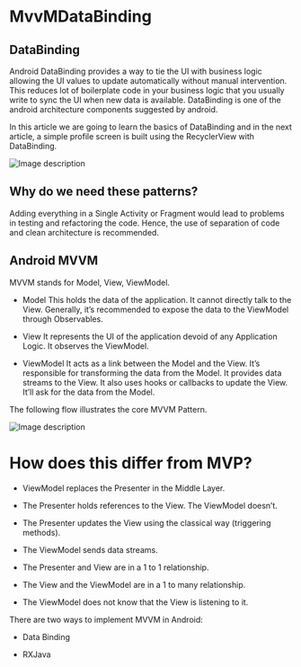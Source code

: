# MvvMDataBinding

## DataBinding

Android DataBinding provides a way to tie the UI with business logic allowing the UI values to update automatically without manual intervention. This reduces lot of boilerplate code in your business logic that you usually write to sync the UI when new data is available. DataBinding is one of the android architecture components suggested by android.

In this article we are going to learn the basics of DataBinding and in the next article, a simple profile screen is built using the RecyclerView with DataBinding.

![Image description](https://miro.medium.com/max/3104/1*iJqgAGizxhw2BWF__wXEjA.png)

## Why do we need these patterns?
Adding everything in a Single Activity or Fragment would lead to problems in testing and refactoring the code. Hence, the use of separation of code and clean architecture is recommended.

## Android MVVM

MVVM stands for Model, View, ViewModel.

* Model
      This holds the data of the application. It cannot directly talk to the View. Generally, it’s recommended to expose the data to the ViewModel through Observables.

* View
      It represents the UI of the application devoid of any Application Logic. It observes the ViewModel.

* ViewModel
      It acts as a link between the Model and the View. It’s responsible for transforming the data from the Model. It provides data streams to the View. It also uses hooks or callbacks to update the View. It’ll ask for the data from the Model.
      
The following flow illustrates the core MVVM Pattern.

![Image description](https://cdn.journaldev.com/wp-content/uploads/2018/04/android-mvvm-pattern.png)

# How does this differ from MVP?

* ViewModel replaces the Presenter in the Middle Layer.

* The Presenter holds references to the View. The ViewModel doesn’t.

* The Presenter updates the View using the classical way (triggering methods).

* The ViewModel sends data streams.

* The Presenter and View are in a 1 to 1 relationship.

* The View and the ViewModel are in a 1 to many relationship.

* The ViewModel does not know that the View is listening to it.

There are two ways to implement MVVM in Android:

* Data Binding

* RXJava
